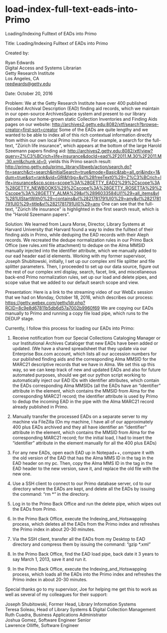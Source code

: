 # load-index-full-text-eads-into-Primo
Loading/Indexing Fulltext of EADs into Primo

Title: Loading/Indexing Fulltext of EADs into Primo

Created by:

Ryan Edwards <br>
Digital Access and Systems Librarian <br>
Getty Research Institute <br>
Los Angeles, CA <br>
reedwards@getty.edu

Date: October 20, 2016

Problem: We at the Getty Research Institute have over 400 published Encoded Archival Description (EAD) finding aid records, which we maintain in our open-source ArchivesSpace system and present to our library patrons via our home-grown static Collection Inventories and Finding Aids pages on our website: http://archives2.getty.edu:8082/xtf/search?browse-creator=first;sort=creator Some of the EADs are quite lengthy and we wanted to be able to index all of this rich contextual information directly from within our own local Primo instance. For example, a search for the full-text, "Zürich life insurance", which appears at the bottom of the large Harold Szeemann papers finding aid: http://archives2.getty.edu:8082/xtf/view?query=Z%C3%BCrich+life+insurance&docId=ead%2F2011.M.30%2F2011.M.30.xml&chunk.id=0, yields this Primo search result: http://primo.getty.edu/primo_library/libweb/action/search.do?fn=search&ct=search&initialSearch=true&mode=Basic&tab=all_gri&indx=1&dum=true&srt=rank&vid=GRI&frbg=&vl%28freeText0%29=Z%C3%BCrich+life+insurance&scp.scps=scope%3A%28GETTY_EAD2%29%2Cscope%3A%28GETTY_NEWBOOKS%29%2Cscope%3A%28GETTY_ROSETTA%29%2Cscope%3A%28GETTY_ALMA%29&vl%2896033584UI1%29=all_items&vl%281UIStartWith0%29=contains&vl%2821781791UI0%29=any&vl%2821781791UI0%29=title&vl%2821781791UI0%29=any One can see that the full-text, "Zürich life insurance" is highlighted in the first search result, which is the "Harold Szeemann papers".

Solution: We learned from Laura Morse, Director, Library Systems at Harvard University that Harvard found a way to index the fulltext of their finding aids in Primo, while deduping the EAD records with their Aleph records.  We recreated the dedupe normalization rules in our Primo Back Office (see rules.xml file attachment) to dedupe on the Alma MMSID manually injected into the identifier attribute, which we manually added to our ead header ead id elements.  Working with my former supervisor, Joseph Shubitowski, initially, I set up our complex xml file splitter and file splitter parameters.  Then, I proceeded to set up our data source, figure out the rest of our complex xml display, search, facet, link, and miscellaneous back-end Primo normalization rules, set up our load and delete pipes, and scope value that we added to our default search scope and view.

Presentation: Here is a link to the streaming video of our WebEx session that we had on Monday, October 18, 2016, which describes our process: https://getty.webex.com/getty/ldr.php?RCID=8c9e8d67811b5db6d57a7002b9960f69 We are copying our EADs manually to Primo and running a copy file load pipe, which runs to the DEDUP stage.
 
Currently, I follow this process for loading our EADs into Primo:
 
1. Receive notification from our Special Collections Cataloging Manager or our Institutional Archives Cataloger that new EADs have been added or updated. (We have a shared spreadsheet that they update via our Enterprise Box.com account, which lists all our accession numbers for our published finding aids and the corresponding Alma MMSID for the MARC21 descriptive records that we have in Alma.  We set this up this way, so we can keep track of new and updated EADs and also for future automated purposes, should we get our python script working to automatically inject our EAD IDs with identifier attributes, which contain the EADs corresponding Alma MMSIDs (all the EADs have an “identifier” attribute in the <eadid> element, which contains the MMSID from Alma for the corresponding MARC21 record; the identifier attribute is used by Primo to dedup the incoming EAD in the pipe with the Alma MARC21 record already published in Primo.

2. Manually transfer the processed EADs on a separate server to my machine via FileZilla (On my machine, I have all of our approximately 400 plus EADs archived and they all have identifier an “identifier” attribute in the <eadid> element, which contains the MMSID from Alma for the corresponding MARC21 record; for the initial load, I had to insert the “identifier” attribute in the <eadid> element manually for all the 400 plus EADs)

3. For any new EADs, open each EAD up in Notepad++, compare it with the old version of the EAD that has the Alma MMS ID in the <identifier> tag in the EAD header on my pc.  Then, copy the Alma MMS ID in the <identifier> tag in the EAD header to the new version, save it, and replace the old file with the new one.

4. Use a SSH client to connect to our Primo database server, cd to our directory where the EADs are kept, and delete all the EADs by issuing the command: “rm *“ in the directory.

5. Log in to the Primo Back Office and run the delete pipe, which wipes out the EADs from Primo.

6. In the Primo Back Office, execute the Indexing_and_Hotswapping process, which deletes all the EADs from the Primo index and refreshes the Primo index in about 20-30 minutes.

7. Via the SSH client, transfer all the EADs from my Desktop to EAD directory and compress them by issuing the command: “gzip *.xml”

8. In the Primo Back Office, find the EAD load pipe, back date it 3 years to say March 1, 2013, save it and run it.

9. In the Primo Back Office, execute the Indexing_and_Hotswapping process, which loads all the EADs into the Primo index and refreshes the Primo index in about 20-30 minutes.


Special thanks go to my supervisor, Joe for helping me get this to work as well as several of my colleagues for their support:

Joseph Shubitowski, Former Head, Library Information Systems <br>
Teresa Soleau, Head of Library Systems & Digital Collection Management <br>
Ruth Cuadra, Business Applications Administrator <br>
Joshua Gomez, Software Engineer Senior <br>
Lawrence Olliffe, Software Engineer
